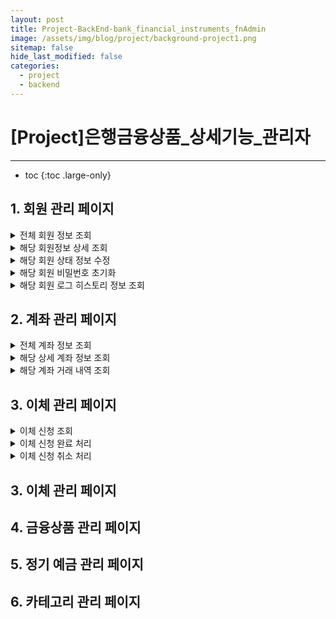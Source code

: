 ```yaml
---
layout: post
title: Project-BackEnd-bank_financial_instruments_fnAdmin
image: /assets/img/blog/project/background-project1.png
sitemap: false
hide_last_modified: false
categories:
  - project
  - backend
---
```


# [Project]은행금융상품_상세기능_관리자

---
* toc
{:toc .large-only}

## 1. 회원 관리 페이지

<details>
  <summary>전체 회원 정보 조회</summary>
    <div markdown="1">

    - GET /admin/member/list.do
    - 요청 : 이메일

</div>
</details>
<details>
  <summary>해당 회원정보 상세 조회</summary>
    <div markdown="1">

    - - GET /api/admin/member/detail.do
    - 요청 : 이메일, 회원 이메일

</div>
</details>
<details>
  <summary>해당 회원 상태 정보 수정</summary>
    <div markdown="1">

    - PATCH /api/admin/member/status.do
    - 요청 : 이메일, 회원 이메일, 회원상태

</div>
</details>
<details>
  <summary>해당 회원 비밀번호 초기화</summary>
    <div markdown="1">

    - POST /api/admin/member/password.do
    - 요청 : 이메일, 회원 이메일, 비밀번호

</div>
</details>
<details>
  <summary>해당 회원 로그 히스토리 정보 조회</summary>
    <div markdown="1">

    - POST /admin/member/history.do
    - 요청 : 이메일, 유저이메일

</div>
</details>

## 2. 계좌 관리 페이지

<details>
  <summary>전체 계좌 정보 조회</summary>
    <div markdown="1">

    - GET /admin/account/list.do
    - 요청 : 이메일

</div>
</details>
<details>
  <summary>해당 상세 계좌 정보 조회</summary>
    <div markdown="1">

    - GET /api/admin/account/detail.do
    - 요청 : 이메일, 유저이메일, 계좌일련번호

</div>
</details>
<details>
  <summary>해당 계좌 거래 내역 조회</summary>
    <div markdown="1">

    - GET /api/admin/account/transaction.do
    - 요청 : 이메일, 유저이메일, 계좌번호

</div>
</details>

## 3. 이체 관리 페이지

<details>
  <summary>이체 신청 조회</summary>
    <div markdown="1">

    - GET /api/admin/remit/list.do
    - 요청 : 이메일

</div>
</details>
<details>
  <summary>이체 신청 완료 처리</summary>
    <div markdown="1">

    - POST /api/admin/remit/complete.api
    - 요청 : 이메일, 거래식별아이디

</div>
</details>
<details>
  <summary>이체 신청 취소 처리</summary>
    <div markdown="1">

    - POST /api/admin/remit/cancel.api
    - 요청 : 이메일, 거래식별아이디

</div>
</details>

## 3. 이체 관리 페이지

## 4. 금융상품 관리 페이지

## 5. 정기 예금 관리 페이지

## 6. 카테고리 관리 페이지